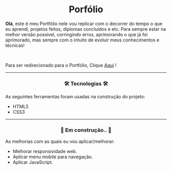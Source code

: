 <h1 align="center">Porfólio</h1>
<p><strong>Olá</strong>, este é meu Portfólio nele vou replicar com o decorrer do tempo o que eu aprendi, projetos feitos, diplomas concluídos e etc. Para sempre estar na melhor versão possível, corringindo erros, aprimorando o que já foi aprimorado, mas sempre com o intuito de evoluir meus conhecimentos e técnicas!</p><br>

<p> Para ser redirecionado para o Portfólio, Clique <a href="https://viniciusdeassis.github.io/" target="_blank" >Aqui</a> !</p>

<hr>

<h3 align="center">🛠 Tecnologias 🛠</h3>
<p>As seguintes ferramentas foram usadas na construção do projeto:</p>

- HTML5
- CSS3
<hr>

<h3 align="center"> 🚧 Em construção.. 🚧 </h3>
<p>As melhorias com as quais eu vou aplicar/melhorar:</p>

- Melhorar responsividade web.
- Aplicar menu mobile para navegação.
- Aplicar JavaScript.
